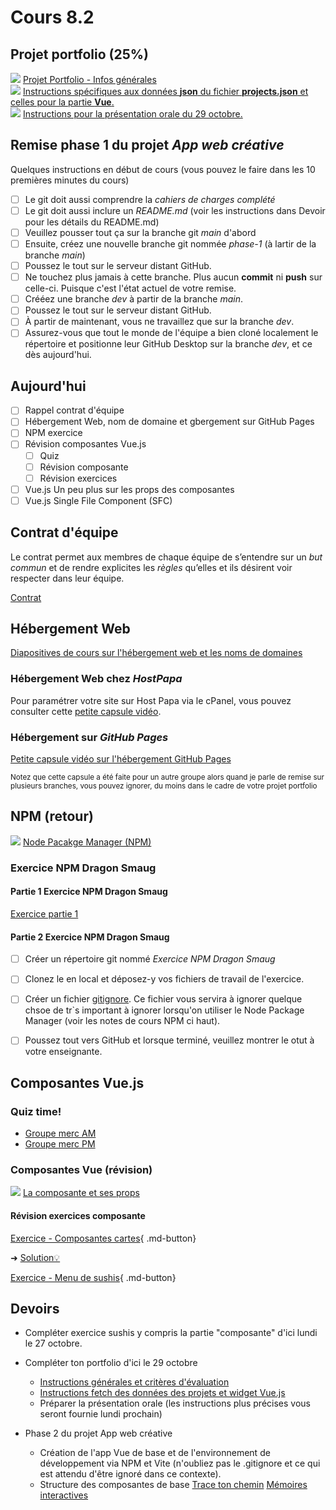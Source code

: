 # Cours 8.2

<!-- 
22 octobre

Remise de la planification et design du projet intégrateur
-->


## Projet portfolio (25%)

<div class="class-content-link">
  <img src="./projets/assets/icon-portfolio.svg">
  <a href="./projets/portfolio.html">Projet Portfolio - Infos générales</a>
</div>

<div class="class-content-link">
  <img src="./projets/assets/icon-portfolio.svg">
  <a href="./projets/portfolio-instructions-fecth-vue.html">Instructions spécifiques aux données <strong>json</strong> du fichier <strong>projects.json</strong> et celles pour la partie <strong>Vue</strong>.</a>
</div>

<div class="class-content-link">
  <img src="./projets/assets/icon-portfolio.svg">
  <a href="./projets/portfolio-presentation.html">Instructions pour la présentation orale du 29 octobre.</a>
</div>


## Remise phase 1 du projet *App web créative*

Quelques instructions en début de cours (vous pouvez le faire dans les 10 premières minutes du cours)

- [ ] Le git doit aussi comprendre la *cahiers de charges complété*
- [ ] Le git doit aussi inclure un *README.md* (voir les instructions dans Devoir pour les détails du README.md)
- [ ] Veuillez pousser tout ça sur la branche git *main* d'abord
- [ ] Ensuite, créez une nouvelle branche git nommée *phase-1* (à lartir de la branche *main*)
- [ ] Poussez le tout sur le serveur distant GitHub.
- [ ] Ne touchez plus jamais à cette branche. Plus aucun **commit** ni **push** sur celle-ci. Puisque c'est l'état actuel de votre remise.
- [ ] Crééez une branche *dev* à partir de la branche *main*.
- [ ] Poussez le tout sur le serveur distant GitHub.
- [ ] À partir de maintenant, vous ne travaillez que sur la branche *dev*. 
- [ ] Assurez-vous que tout le monde de l'équipe a bien cloné localement le répertoire et positionne leur GitHub Desktop sur la branche *dev*, et ce dès aujourd'hui.

## Aujourd'hui

- [ ] Rappel contrat d'équipe
- [ ] Hébergement Web, nom de domaine et gbergement sur GitHub Pages
- [ ] NPM exercice
- [ ] Révision composantes Vue.js
  - [ ] Quiz
  - [ ] Révision composante
  - [ ] Révision exercices
- [ ] Vue.js Un peu plus sur les props des composantes
- [ ] Vue.js Single File Component (SFC)
<!-- - [ ] Vue.js Communication entre app et composantes ($emit) -->

## Contrat d'équipe

Le contrat permet aux membres de chaque équipe de s’entendre sur un *but commun* et de rendre explicites les *règles* qu’elles et ils désirent voir respecter dans leur équipe.

[Contrat](./projets/appweb-creative/contrat-equipe.md)


## Hébergement Web

[Diapositives de cours sur l'hébergement web et les noms de domaines](https://cmontmorency365-my.sharepoint.com/:p:/g/personal/mariem_ouellet_cmontmorency_qc_ca/EWhOSUd3EyFPglOlWHZH9qcBD9bupObOPce8JKrzvq8eGA?e=HjX0z2)

### Hébergement Web chez *HostPapa*

Pour paramétrer votre site sur Host Papa via le cPanel, vous pouvez consulter cette <a href="https://cmontmorency365-my.sharepoint.com/:v:/g/personal/mariem_ouellet_cmontmorency_qc_ca/EZd7jM8DNIZHndllts3nA0cBtrrGG2NBLBOuO7svWXVjug?e=kT9gnu&nav=eyJyZWZlcnJhbEluZm8iOnsicmVmZXJyYWxBcHAiOiJTdHJlYW1XZWJBcHAiLCJyZWZlcnJhbFZpZXciOiJTaGFyZURpYWxvZy1MaW5rIiwicmVmZXJyYWxBcHBQbGF0Zm9ybSI6IldlYiIsInJlZmVycmFsTW9kZSI6InZpZXcifX0%3D" target="_blank" rel="noopener noreferrer">petite capsule vidéo</a>.


### Hébergement sur *GitHub Pages*

[Petite capsule vidéo sur l'hébergement GitHub Pages](https://cmontmorency365-my.sharepoint.com/:v:/g/personal/mariem_ouellet_cmontmorency_qc_ca/EYpIgWlXvpJIipvdArEJe94BRaNRwn7r4f61T9m_A8JVbw?e=eB5B8d&nav=eyJyZWZlcnJhbEluZm8iOnsicmVmZXJyYWxBcHAiOiJTdHJlYW1XZWJBcHAiLCJyZWZlcnJhbFZpZXciOiJTaGFyZURpYWxvZy1MaW5rIiwicmVmZXJyYWxBcHBQbGF0Zm9ybSI6IldlYiIsInJlZmVycmFsTW9kZSI6InZpZXcifX0%3D)

<small>Notez que cette capsule a été faite pour un autre groupe alors quand je parle de remise sur plusieurs branches, vous pouvez ignorer, du moins dans le cadre de votre projet portfolio</small>


## NPM (retour)

<div class="class-content-link">
  <img src="./assets/icon-npm.webp">
  <a href="https://tim-montmorency.com/timdoc/582-518MO/javascript/npm/">Node Pacakge Manager (NPM)</a>
</div>

### Exercice NPM Dragon Smaug

#### Partie 1 Exercice NPM Dragon Smaug

[Exercice partie 1](https://tim-montmorency.com/compendium/582-311-web3/exercices/dragon-smaug/)

#### Partie 2 Exercice NPM Dragon Smaug

- [ ] Créer un répertoire git nommé *Exercice NPM Dragon Smaug*
- [ ] Clonez le en local et déposez-y vos fichiers de travail de l'exercice.
- [ ] Créer un fichier [gitignore](https://tim-montmorency.com/timdoc/582-518MO/git/gitignore/). Ce fichier vous servira à ignorer quelque chsoe de tr`s important à ignorer lorsqu'on utiliser le Node Package Manager (voir les notes de cours NPM ci haut).
- [ ] Poussez tout vers GitHub et lorsque terminé, veuillez montrer le otut à votre enseignante.


## Composantes Vue.js

### Quiz time!

- [Groupe merc AM](https://app.wooclap.com/UKUUIJ)
- [Groupe merc PM](https://app.wooclap.com/NZOCFF)


### Composantes Vue (révision)

<div class="class-content-link">
  <img src="./vue/assets/logo-vue.svg">
  <a href="./vue/composante.html">La composante et ses props</a>
</div>


#### Révision exercices composante

[Exercice - Composantes cartes](https://tim-montmorency.com/timdoc/582-518MO/exercices/vue-composante-cartes/){ .md-button} 

➜ [Solution💡](https://codepen.io/tim-momo/pen/xxMJpYM)

[Exercice - Menu de sushis](https://tim-montmorency.com/timdoc/582-518MO/exercices/sushis/){ .md-button}
<!--
 ➜ [Solution instructions de base💡](https://cmontmorency365-my.sharepoint.com/:f:/g/personal/mariem_ouellet_cmontmorency_qc_ca/EhtC7SIixSJBgmnqcpJHT9YBdJE-3Q31KJRaOIOgiWyySw?e=wPw9A3)

➜ [Solution instructions avec composante (partielle, sans le total)💡](https://cmontmorency365-my.sharepoint.com/:f:/g/personal/mariem_ouellet_cmontmorency_qc_ca/Es-siVfM7OtNjn7_Q3xCghsBcLierKi6KqNczpNX8nzb_Q?e=Y6ahig) 
-->


## Devoirs

- Compléter exercice sushis y compris la partie "composante" d'ici lundi le 27 octobre.

- Compléter ton portfolio d'ici le 29 octobre
  - [Instructions générales et critères d'évaluation](./projets/portfolio.md)
  - [Instructions fetch des données des projets et widget Vue.js](./projets/portfolio-instructions-fecth-vue.md)
  - Préparer la présentation orale (les instructions plus précises vous seront fournie lundi prochain)

- Phase 2 du projet App web créative
  - Création de l'app Vue de base et de l'environnement de développement via NPM et Vite (n'oubliez pas le .gitignore et ce qui est attendu d'être ignoré dans ce contexte).
  - Structure des composantes de base [Trace ton chemin](https://tim-montmorency.com/compendium/582-511-web5/projets/appweb-creative/cahier_charges_chemin.html#42-architecture-des-composants) [Mémoires interactives](https://tim-montmorency.com/compendium/582-511-web5/projets/appweb-creative/cahier_charges_memoires.html#42-architecture-des-composants)

